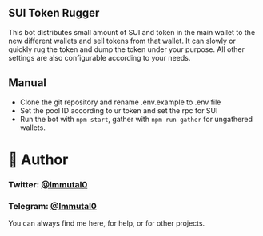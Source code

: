 ## SUI Token Rugger
This bot distributes small amount of SUI and token in the main wallet to the new different wallets and sell tokens from that wallet.
It can slowly or quickly rug the token and dump the token under your purpose.
All other settings are also configurable according to your needs.

## Manual

- Clone the git repository and rename .env.example to .env file
- Set the pool ID according to ur token and set the rpc for SUI
- Run the bot with `npm start`, gather with `npm run gather` for ungathered wallets.

# 👤 Author

### Twitter: [@Immutal0](https://x.com/Immutal0_)   

### Telegram: [@Immutal0](https://t.me/Immutal0)   


You can always find me here, for help, or for other projects.
